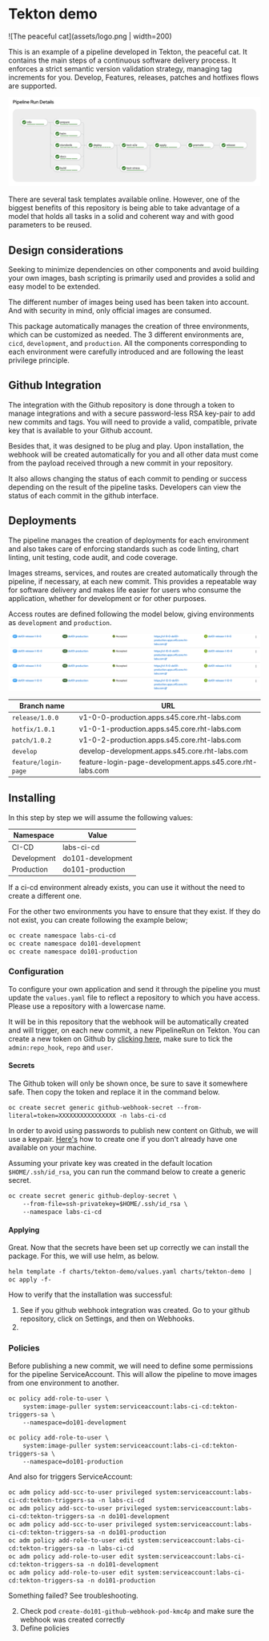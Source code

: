 # Tekton demo

![The peaceful cat](assets/logo.png | width=200)

This is an example of a pipeline developed in Tekton, the peaceful cat. It contains the main steps of a continuous software delivery process. It enforces a strict semantic version validation strategy, managing tag increments for you. Develop, Features, releases, patches and hotfixes flows are supported.

![Tekton Pipeline Demo](assets/pipeline.png)

There are several task templates available online. However, one of the biggest benefits of this repository is being able to take advantage of a model that holds all tasks in a solid and coherent way and with good parameters to be reused.

## Design considerations

Seeking to minimize dependencies on other components and avoid building your own images, bash scripting is primarily used and provides a solid and easy model to be extended.

The different number of images being used has been taken into account. And with security in mind, only official images are consumed.

This package automatically manages the creation of three environments, which can be customized as needed. The 3 different environments are, `cicd`, `development`, and `production`. All the components corresponding to each environment were carefully introduced and are following the least privilege principle.

## Github Integration

The integration with the Github repository is done through a token to manage integrations and with a secure password-less RSA key-pair to add new commits and tags. You will need to provide a valid, compatible, private key that is available to your Github account.

Besides that, it was designed to be plug and play. Upon installation, the webhook will be created automatically for you and all other data must come from the payload received through a new commit in your repository.

It also allows changing the status of each commit to pending or success depending on the result of the pipeline tasks. Developers can view the status of each commit in the github interface.


## Deployments

The pipeline manages the creation of deployments for each environment and also takes care of enforcing standards such as code linting, chart linting, unit testing, code audit, and code coverage.

Images streams, services, and routes are created automatically through the pipeline, if necessary, at each new commit. This provides a repeatable way for software delivery and makes life easier for users who consume the application, whether for development or for other purposes.

Access routes are defined following the model below, giving environments as `development` and `production`.

![Tekton pipeline routes](assets/routes.png)

| Branch name | URL |
| --- | --- |
| `release/1.0.0` | v1-0-0-production.apps.s45.core.rht-labs.com |
| `hotfix/1.0.1` | v1-0-1-production.apps.s45.core.rht-labs.com |
| `patch/1.0.2` | v1-0-2-production.apps.s45.core.rht-labs.com |
| `develop` | develop-development.apps.s45.core.rht-labs.com |
| `feature/login-page` | feature-login-page-development.apps.s45.core.rht-labs.com |

## Installing

In this step by step we will assume the following values:

| Namespace | Value |
| --- | --- |
| CI-CD | labs-ci-cd |
| Development | do101-development |
| Production | do101-production |

If a ci-cd environment already exists, you can use it without the need to create a different one.

For the other two environments you have to ensure that they exist. If they do not exist, you can create following the example below;

    oc create namespace labs-ci-cd
    oc create namespace do101-development
    oc create namespace do101-production

### Configuration

To configure your own application and send it through the pipeline you must update the `values.yaml` file to reflect a repository to which you have access. Please use a repository with a lowercase name.

It will be in this repository that the webhook will be automatically created and will trigger, on each new commit, a new PipelineRun on Tekton. You can create a new token on Github by [clicking here](https://github.com/settings/tokens), make sure to tick the `admin:repo_hook`, `repo` and `user`.

#### Secrets 

The Github token will only be shown once, be sure to save it somewhere safe. 
Then copy the token and replace it in the command below.

    oc create secret generic github-webhook-secret --from-literal=token=XXXXXXXXXXXXXXXX -n labs-ci-cd

In order to avoid using passwords to publish new content on Github, we will use a keypair. [Here's](https://docs.github.com/en/free-pro-team@latest/github/authenticating-to-github/generating-a-new-ssh-key-and-adding-it-to-the-ssh-agent) how to create one if you don't already have one available on your machine.

Assuming your private key was created in the default location `$HOME/.ssh/id_rsa`, you can run the command below to create a generic secret.

    oc create secret generic github-deploy-secret \
        --from-file=ssh-privatekey=$HOME/.ssh/id_rsa \
        --namespace labs-ci-cd

#### Applying

Great. Now that the secrets have been set up correctly we can install the package. For this, we will use helm, as below.

    helm template -f charts/tekton-demo/values.yaml charts/tekton-demo | oc apply -f-

How to verify that the installation was successful:

1. See if you github webhook integration was created. Go to your github repository, click on Settings, and then on Webhooks.
2. 

### Policies

Before publishing a new commit, we will need to define some permissions for the pipeline ServiceAccount. This will allow the pipeline to move images from one environment to another.

```
oc policy add-role-to-user \
    system:image-puller system:serviceaccount:labs-ci-cd:tekton-triggers-sa \
    --namespace=do101-development
```

```
oc policy add-role-to-user \
    system:image-puller system:serviceaccount:labs-ci-cd:tekton-triggers-sa \
    --namespace=do101-production
```

And also for triggers ServiceAccount:

    oc adm policy add-scc-to-user privileged system:serviceaccount:labs-ci-cd:tekton-triggers-sa -n labs-ci-cd
    oc adm policy add-scc-to-user privileged system:serviceaccount:labs-ci-cd:tekton-triggers-sa -n do101-development
    oc adm policy add-scc-to-user privileged system:serviceaccount:labs-ci-cd:tekton-triggers-sa -n do101-production
    oc adm policy add-role-to-user edit system:serviceaccount:labs-ci-cd:tekton-triggers-sa -n labs-ci-cd
    oc adm policy add-role-to-user edit system:serviceaccount:labs-ci-cd:tekton-triggers-sa -n do101-development
    oc adm policy add-role-to-user edit system:serviceaccount:labs-ci-cd:tekton-triggers-sa -n do101-production

Something failed? See troubleshooting.

2. Check pod `create-do101-github-webhook-pod-kmc4p` and make sure the webhook was created correctly
2. Define policies
<!-- 

### Deploying to development environment

1. Create a new branch called `develop` and push to the repo to trigger a new build

    git checkout -b develop
    git push origin develop

2. Create a new branch called `feature/awesome-feature` and push to the repo to trigger a new independent build

    git checkout -b feature/awesome-feature
    git push origin feature/awesome-feature

### Deploying to production environment

1. From the latest `develop` branch, create a new branch called `release/1.0.0`

    git checkout -b release/1.0.0
    git push origin release/1.0.0

2. Patching and hotfixes folllows the same structure

    git checkout -b hotfix/1.0.1
    git push origin hotfix/1.0.1

    git checkout -b patch/1.0.2
    git push origin patch/1.0.2 -->
